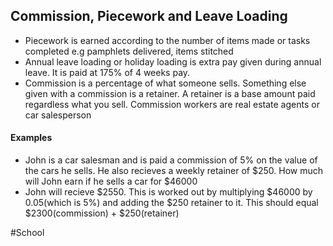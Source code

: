 ## Commission, Piecework and Leave Loading
- Piecework is earned according to the number of items made or tasks completed e.g pamphlets delivered, items stitched
- Annual leave loading or holiday loading is extra pay given during annual leave. It is paid at 175% of 4 weeks pay.
- Commission is a percentage of what someone sells. Something else given with a commission is a retainer. A retainer is a base amount paid regardless what you sell. Commission workers are real estate agents or car salesperson

#### Examples
- John is a car salesman and is paid a commission of 5% on the value of the cars he sells. He also recieves a weekly retainer of $250. How much will John earn if he sells a car for $46000
- John will recieve $2550. This is worked out by multiplying $46000 by 0.05(which is 5%) and adding the $250 retainer to it. This should equal $2300(commission) + $250(retainer)



#School